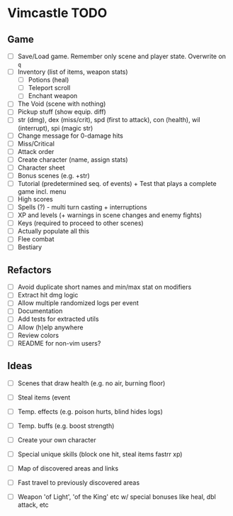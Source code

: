 # Vimcastle TODO

## Game

* [ ] Save/Load game. Remember only scene and player state. Overwrite on `q`
* [ ] Inventory (list of items, weapon stats)
  * [ ] Potions (heal)
  * [ ] Teleport scroll
  * [ ] Enchant weapon
* [ ] The Void (scene with nothing)
* [ ] Pickup stuff (show equip. diff)
* [ ] str (dmg), dex (miss/crit), spd (first to attack), con (health), wil (interrupt), spi (magic str)
* [ ] Change message for 0-damage hits
* [ ] Miss/Critical
* [ ] Attack order
* [ ] Create character (name, assign stats)
* [ ] Character sheet
* [ ] Bonus scenes (e.g. +str)
* [ ] Tutorial (predetermined seq. of events) + Test that plays a complete game incl. menu
* [ ] High scores
* [ ] Spells (?) - multi turn casting + interruptions
* [ ] XP and levels (+ warnings in scene changes and enemy fights)
* [ ] Keys (required to proceed to other scenes)
* [ ] Actually populate all this
* [ ] Flee combat
* [ ] Bestiary

## Refactors

* [ ] Avoid duplicate short names and min/max stat on modifiers
* [ ] Extract hit dmg logic
* [ ] Allow multiple randomized logs per event
* [ ] Documentation
* [ ] Add tests for extracted utils
* [ ] Allow (h)elp anywhere
* [ ] Review colors
* [ ] README for non-vim users?

## Ideas

* [ ] Scenes that draw health (e.g. no air, burning floor)
* [ ] Steal items (event
* [ ] Temp. effects (e.g. poison hurts, blind hides logs)
* [ ] Temp. buffs (e.g. boost strength)
* [ ] Create your own character
* [ ] Special unique skills (block one hit, steal items  fastrr xp)
* [ ] Map of discovered areas and links
* [ ] Fast travel to previously discovered areas
* [ ] Weapon 'of Light', 'of the King' etc w/ special bonuses like heal, dbl attack, etc

